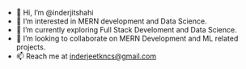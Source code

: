 - 👋 Hi, I’m @inderjitshahi
- 👀 I’m interested in MERN development  and Data Science.
- 🌱 I’m currently exploring Full Stack Develoment and Data Science.
- 💞️ I’m looking to collaborate on MERN Development and ML related projects.
- 📫 Reach me at inderjeetkncs@gmail.com

<!---
inderjitshahi/inderjitshahi is a ✨ special ✨ repository because its `README.md` (this file) appears on your GitHub profile.
You can click the Preview link to take a look at your changes.
--->
